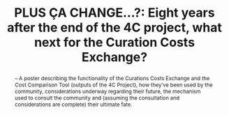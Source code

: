 ---
abstract: – A poster describing the functionality of the Curations Costs Exchange
  and the Cost Comparison Tool (outputs of the 4C Project), how they’ve been used
  by the community, considerations underway regarding their future, the mechanism
  used to consult the community and (assuming the consultation and considerations
  are complete) their ultimate fate.
creators:
- Stokes, Paul
- Middleton, Sarah
date: null
document_url: https://www.ideals.illinois.edu/items/128271/bitstreams/428907/data.pdf
grand_parent: iPRES
institutions: []
keywords:
- 4c project
- sustainability
- community consultation
- ccex
- cct
landing_page_url: https://hdl.handle.net/2142/121067
language: eng
layout: publication
license: CC-BY 4.0 International
notes_url: null
parent: iPRES 2023
presentation_url: null
publication_type: paper
size: null
source_name: iPRES
title: 'PLUS ÇA CHANGE…?: Eight years after the end of the 4C project, what next for
  the Curation Costs Exchange?'
year: 2023
---